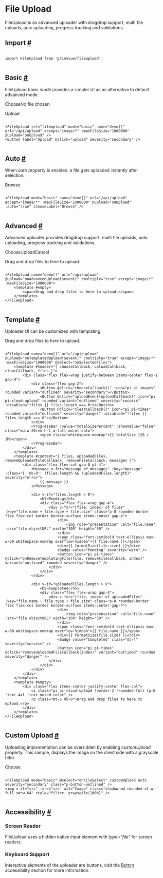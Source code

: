 # File Upload

FileUpload is an advanced uploader with dragdrop support, multi file uploads, auto uploading, progress tracking and validations.

## Import [#](https://primevue.org/fileupload/#import)

```

import FileUpload from 'primevue/fileupload';


```

## Basic [#](https://primevue.org/fileupload/#basic)

FileUpload basic *mode* provides a simpler UI as an alternative to default advanced mode.

ChooseNo file chosen

Upload

```

<FileUpload ref="fileupload" mode="basic" name="demo[]" url="/api/upload" accept="image/*" :maxFileSize="1000000" @upload="onUpload" />
<Button label="Upload" @click="upload" severity="secondary" />


```

## Auto [#](https://primevue.org/fileupload/#auto)

When *auto* property is enabled, a file gets uploaded instantly after selection.

Browse

```

<FileUpload mode="basic" name="demo[]" url="/api/upload" accept="image/*" :maxFileSize="1000000" @upload="onUpload" :auto="true" chooseLabel="Browse" />


```

## Advanced [#](https://primevue.org/fileupload/#advanced)

Advanced uploader provides dragdrop support, multi file uploads, auto uploading, progress tracking and validations.

ChooseUploadCancel

Drag and drop files to here to upload.

```

<FileUpload name="demo[]" url="/api/upload" @upload="onAdvancedUpload($event)" :multiple="true" accept="image/*" :maxFileSize="1000000">
    <template #empty>
        <span>Drag and drop files to here to upload.</span>
    </template>
</FileUpload>


```

## Template [#](https://primevue.org/fileupload/#template)

Uploader UI can be customized with templating.

Drag and drop files to here to upload.

```

<FileUpload name="demo[]" url="/api/upload" @upload="onTemplatedUpload($event)" :multiple="true" accept="image/*" :maxFileSize="1000000" @select="onSelectedFiles">
    <template #header="{ chooseCallback, uploadCallback, clearCallback, files }">
        <div class="flex flex-wrap justify-between items-center flex-1 gap-4">
            <div class="flex gap-2">
                <Button @click="chooseCallback()" icon="pi pi-images" rounded variant="outlined" severity="secondary"></Button>
                <Button @click="uploadEvent(uploadCallback)" icon="pi pi-cloud-upload" rounded variant="outlined" severity="success" :disabled="!files || files.length === 0"></Button>
                <Button @click="clearCallback()" icon="pi pi-times" rounded variant="outlined" severity="danger" :disabled="!files || files.length === 0"></Button>
            </div>
            <ProgressBar :value="totalSizePercent" :showValue="false" class="md:w-20rem h-1 w-full md:ml-auto">
                <span class="whitespace-nowrap">{{ totalSize }}B / 1Mb</span>
            </ProgressBar>
        </div>
    </template>
    <template #content="{ files, uploadedFiles, removeUploadedFileCallback, removeFileCallback, messages }">
        <div class="flex flex-col gap-8 pt-4">
            <Message v-for="message of messages" :key="message" :class="{ 'mb-8': !files.length && !uploadedFiles.length}" severity="error">
                {{ message }}
            </Message>

            <div v-if="files.length > 0">
                <h5>Pending</h5>
                <div class="flex flex-wrap gap-4">
                    <div v-for="(file, index) of files" :key="file.name + file.type + file.size" class="p-8 rounded-border flex flex-col border border-surface items-center gap-4">
                        <div>
                            <img role="presentation" :alt="file.name" :src="file.objectURL" width="100" height="50" />
                        </div>
                        <span class="font-semibold text-ellipsis max-w-60 whitespace-nowrap overflow-hidden">{{ file.name }}</span>
                        <div>{{ formatSize(file.size) }}</div>
                        <Badge value="Pending" severity="warn" />
                        <Button icon="pi pi-times" @click="onRemoveTemplatingFile(file, removeFileCallback, index)" variant="outlined" rounded severity="danger" />
                    </div>
                </div>
            </div>

            <div v-if="uploadedFiles.length > 0">
                <h5>Completed</h5>
                <div class="flex flex-wrap gap-4">
                    <div v-for="(file, index) of uploadedFiles" :key="file.name + file.type + file.size" class="p-8 rounded-border flex flex-col border border-surface items-center gap-4">
                        <div>
                            <img role="presentation" :alt="file.name" :src="file.objectURL" width="100" height="50" />
                        </div>
                        <span class="font-semibold text-ellipsis max-w-60 whitespace-nowrap overflow-hidden">{{ file.name }}</span>
                        <div>{{ formatSize(file.size) }}</div>
                        <Badge value="Completed" class="mt-4" severity="success" />
                        <Button icon="pi pi-times" @click="removeUploadedFileCallback(index)" variant="outlined" rounded severity="danger" />
                    </div>
                </div>
            </div>
        </div>
    </template>
    <template #empty>
        <div class="flex items-center justify-center flex-col">
            <i class="pi pi-cloud-upload !border-2 !rounded-full !p-8 !text-4xl !text-muted-color" />
            <p class="mt-6 mb-0">Drag and drop files to here to upload.</p>
        </div>
    </template>
</FileUpload>


```

## Custom Upload [#](https://primevue.org/fileupload/#custom-upload)

Uploading implementation can be overridden by enabling *customUpload* property. This sample, displays the image on the client side with a grayscale filter.

Choose

```

<FileUpload mode="basic" @select="onFileSelect" customUpload auto severity="secondary" class="p-button-outlined" />
<img v-if="src" :src="src" alt="Image" class="shadow-md rounded-xl w-full sm:w-64" style="filter: grayscale(100%)" />


```

## Accessibility [#](https://primevue.org/fileupload/#accessibility)

### Screen Reader

FileUpload uses a hidden native *input* element with *type="file"* for screen readers.

### Keyboard Support

Interactive elements of the uploader are buttons, visit the [Button](https://primevue.org/button/#accessibility) accessibility section for more information.